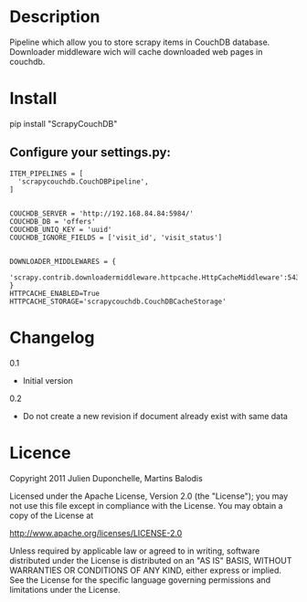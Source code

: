 Description
===========
Pipeline which allow you to store scrapy items in CouchDB database.
Downloader middleware wich will cache downloaded web pages in couchdb.

Install
=======
   pip install "ScrapyCouchDB"

Configure your settings.py:
----------------------------
    ITEM_PIPELINES = [
      'scrapycouchdb.CouchDBPipeline',
    ]


    COUCHDB_SERVER = 'http://192.168.84.84:5984/'
    COUCHDB_DB = 'offers'
    COUCHDB_UNIQ_KEY = 'uuid'
    COUCHDB_IGNORE_FIELDS = ['visit_id', 'visit_status']


    DOWNLOADER_MIDDLEWARES = {
        'scrapy.contrib.downloadermiddleware.httpcache.HttpCacheMiddleware':543,
    }
    HTTPCACHE_ENABLED=True
    HTTPCACHE_STORAGE='scrapycouchdb.CouchDBCacheStorage'


Changelog
=========
0.1
* Initial version

0.2
* Do not create a new revision if document already exist with same data

Licence
=======
Copyright 2011 Julien Duponchelle, Martins Balodis

Licensed under the Apache License, Version 2.0 (the "License");
you may not use this file except in compliance with the License.
You may obtain a copy of the License at

http://www.apache.org/licenses/LICENSE-2.0

Unless required by applicable law or agreed to in writing, software
distributed under the License is distributed on an "AS IS" BASIS,
WITHOUT WARRANTIES OR CONDITIONS OF ANY KIND, either express or implied.
See the License for the specific language governing permissions and
limitations under the License.
